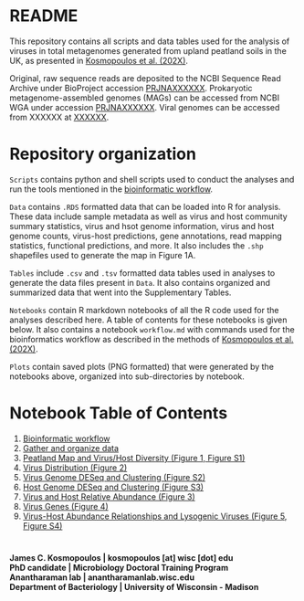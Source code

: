 # README
This repository contains all scripts and data tables used for the analysis of viruses in total metagenomes generated from upland peatland soils in the UK, as presented in [Kosmopoulos et al. (202X)]().

Original, raw sequence reads are deposited to the NCBI Sequence Read Archive under BioProject accession [PRJNAXXXXXX](). Prokaryotic metagenome-assembled genomes (MAGs) can be accessed from NCBI WGA under accession [PRJNAXXXXXX](). Viral genomes can be accessed from XXXXXX at [XXXXXX]().

# Repository organization
`Scripts` contains python and shell scripts used to conduct the analyses and run the tools mentioned in the [bioinformatic workflow](https://github.com/AnantharamanLab/UKPeatlandViruses/blob/main/workflow.ipynb).

`Data` contains `.RDS` formatted data that can be loaded into R for analysis. These data include sample metadata as well as virus and host community summary statistics, virus and hsot genome information, virus and host genome counts, virus-host predictions, gene annotations, read mapping statistics, functional predictions, and more. It also includes the `.shp` shapefiles used to generate the map in Figure 1A.

`Tables` include `.csv` and `.tsv` formatted data tables used in analyses to generate the data files present in `Data`. It also contains organized and summarized data that went into the Supplementary Tables.

`Notebooks` contain R markdown notebooks of all the R code used for the analyses described here. A table of contents for these notebooks is given below. It also contains a notebook `workflow.md` with commands used for the bioinformatics workflow as described in the methods of [Kosmopoulos et al. (202X)]().

`Plots` contain saved plots (PNG formatted) that were generated by the notebooks above, organized into sub-directories by notebook.

# Notebook Table of Contents
1. [Bioinformatic workflow](https://github.com/AnantharamanLab/UKPeatlandViruses/blob/main/workflow.ipynb)
2. [Gather and organize data](https://github.com/AnantharamanLab/UKPeatlandViruses/blob/main/Notebooks/data.md)
3. [Peatland Map and Virus/Host Diversity (Figure 1, Figure S1)](https://github.com/AnantharamanLab/UKPeatlandViruses/blob/main/Notebooks/diversity.md)
4. [Virus Distribution (Figure 2)](https://github.com/AnantharamanLab/UKPeatlandViruses/blob/main/Notebooks/virus_distribution.md)
5. [Virus Genome DESeq and Clustering (Figure S2)](https://github.com/AnantharamanLab/UKPeatlandViruses/blob/main/Notebooks/virus_deseq.md)
6. [Host Genome DESeq and Clustering (Figure S3)](https://github.com/AnantharamanLab/UKPeatlandViruses/blob/main/Notebooks/host_deseq.md)
7. [Virus and Host Relative Abundance (Figure 3)](https://github.com/AnantharamanLab/UKPeatlandViruses/blob/main/Notebooks/virus_host.md)
8. [Virus Genes (Figure 4)](https://github.com/AnantharamanLab/UKPeatlandViruses/blob/main/Notebooks/virus_genes.md)
9. [Virus-Host Abundance Relationships and Lysogenic Viruses (Figure 5, Figure S4)](https://github.com/AnantharamanLab/UKPeatlandViruses/blob/main/Notebooks/virus_replication.md)

# 
**James C. Kosmopoulos | kosmopoulos \[at\] wisc \[dot\] edu**<br>
**PhD candidate | Microbiology Doctoral Training Program**<br>
**Anantharaman lab | anantharamanlab.wisc.edu**<br>
**Department of Bacteriology | University of Wisconsin - Madison**
